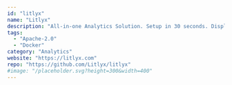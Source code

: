 ```yaml
---
id: "litlyx"
name: "Litlyx"
description: "All-in-one Analytics Solution. Setup in 30 seconds. Display all your data on an AI-powered dashboard. Fully self-hostable and GDPR compliant."
tags:
  - "Apache-2.0"
  - "Docker"
category: "Analytics"
website: "https://litlyx.com"
repo: "https://github.com/Litlyx/litlyx"
#image: "/placeholder.svg?height=300&width=400"
---
```


